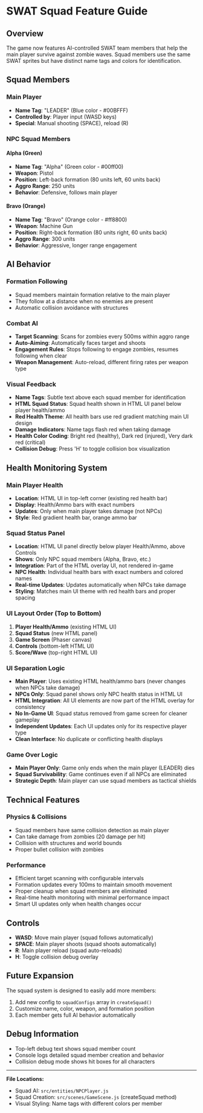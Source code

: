 # SWAT Squad Feature Guide

## Overview
The game now features AI-controlled SWAT team members that help the main player survive against zombie waves. Squad members use the same SWAT sprites but have distinct name tags and colors for identification.

## Squad Members

### Main Player
- **Name Tag**: "LEADER" (Blue color - #00BFFF)
- **Controlled by**: Player input (WASD keys)
- **Special**: Manual shooting (SPACE), reload (R)

### NPC Squad Members

#### Alpha (Green)
- **Name Tag**: "Alpha" (Green color - #00ff00)
- **Weapon**: Pistol
- **Position**: Left-back formation (80 units left, 60 units back)
- **Aggro Range**: 250 units
- **Behavior**: Defensive, follows main player

#### Bravo (Orange)
- **Name Tag**: "Bravo" (Orange color - #ff8800)  
- **Weapon**: Machine Gun
- **Position**: Right-back formation (80 units right, 60 units back)
- **Aggro Range**: 300 units
- **Behavior**: Aggressive, longer range engagement

## AI Behavior

### Formation Following
- Squad members maintain formation relative to the main player
- They follow at a distance when no enemies are present
- Automatic collision avoidance with structures

### Combat AI
- **Target Scanning**: Scans for zombies every 500ms within aggro range
- **Auto-Aiming**: Automatically faces target and shoots
- **Engagement Rules**: Stops following to engage zombies, resumes following when clear
- **Weapon Management**: Auto-reload, different firing rates per weapon type

### Visual Feedback
- **Name Tags**: Subtle text above each squad member for identification
- **HTML Squad Status**: Squad health shown in HTML UI panel below player health/ammo
- **Red Health Theme**: All health bars use red gradient matching main UI design
- **Damage Indicators**: Name tags flash red when taking damage  
- **Health Color Coding**: Bright red (healthy), Dark red (injured), Very dark red (critical)
- **Collision Debug**: Press 'H' to toggle collision box visualization

## Health Monitoring System

### Main Player Health
- **Location**: HTML UI in top-left corner (existing red health bar)
- **Display**: Health/Ammo bars with exact numbers
- **Updates**: Only when main player takes damage (not NPCs)
- **Style**: Red gradient health bar, orange ammo bar

### Squad Status Panel  
- **Location**: HTML UI panel directly below player Health/Ammo, above Controls
- **Shows**: Only NPC squad members (Alpha, Bravo, etc.)
- **Integration**: Part of the HTML overlay UI, not rendered in-game
- **NPC Health**: Individual health bars with exact numbers and colored names
- **Real-time Updates**: Updates automatically when NPCs take damage
- **Styling**: Matches main UI theme with red health bars and proper spacing

### UI Layout Order (Top to Bottom)
1. **Player Health/Ammo** (existing HTML UI)
2. **Squad Status** (new HTML panel)
3. **Game Screen** (Phaser canvas)
4. **Controls** (bottom-left HTML UI)
5. **Score/Wave** (top-right HTML UI)

### UI Separation Logic
- **Main Player**: Uses existing HTML health/ammo bars (never changes when NPCs take damage)
- **NPCs Only**: Squad panel shows only NPC health status in HTML UI
- **HTML Integration**: All UI elements are now part of the HTML overlay for consistency
- **No In-Game UI**: Squad status removed from game screen for cleaner gameplay
- **Independent Updates**: Each UI updates only for its respective player type
- **Clean Interface**: No duplicate or conflicting health displays

### Game Over Logic
- **Main Player Only**: Game only ends when the main player (LEADER) dies
- **Squad Survivability**: Game continues even if all NPCs are eliminated
- **Strategic Depth**: Main player can use squad members as tactical shields

## Technical Features

### Physics & Collisions
- Squad members have same collision detection as main player
- Can take damage from zombies (20 damage per hit)
- Collision with structures and world bounds
- Proper bullet collision with zombies

### Performance
- Efficient target scanning with configurable intervals
- Formation updates every 100ms to maintain smooth movement
- Proper cleanup when squad members are eliminated
- Real-time health monitoring with minimal performance impact
- Smart UI updates only when health changes occur

## Controls
- **WASD**: Move main player (squad follows automatically)
- **SPACE**: Main player shoots (squad shoots automatically)
- **R**: Main player reload (squad auto-reloads)
- **H**: Toggle collision debug overlay

## Future Expansion
The squad system is designed to easily add more members:
1. Add new config to `squadConfigs` array in `createSquad()`
2. Customize name, color, weapon, and formation position
3. Each member gets full AI behavior automatically

## Debug Information
- Top-left debug text shows squad member count
- Console logs detailed squad member creation and behavior
- Collision debug mode shows hit boxes for all characters

---

**File Locations:**
- Squad AI: `src/entities/NPCPlayer.js`
- Squad Creation: `src/scenes/GameScene.js` (createSquad method)
- Visual Styling: Name tags with different colors per member 